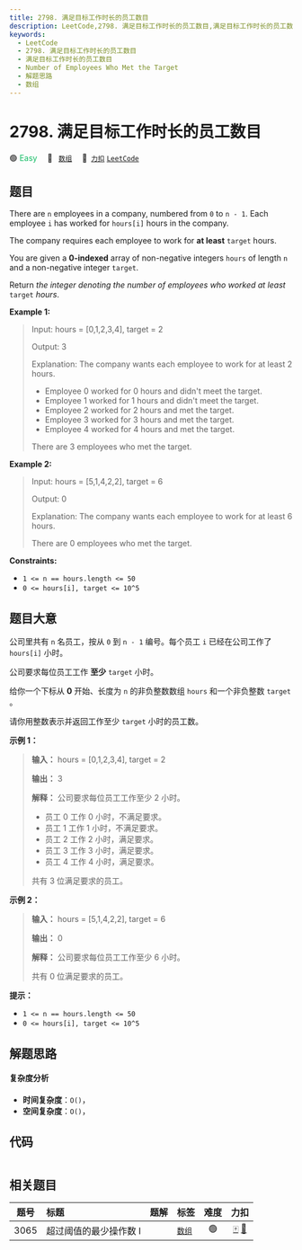 ```yaml
---
title: 2798. 满足目标工作时长的员工数目
description: LeetCode,2798. 满足目标工作时长的员工数目,满足目标工作时长的员工数目,Number of Employees Who Met the Target,解题思路,数组
keywords:
  - LeetCode
  - 2798. 满足目标工作时长的员工数目
  - 满足目标工作时长的员工数目
  - Number of Employees Who Met the Target
  - 解题思路
  - 数组
---
```


# 2798. 满足目标工作时长的员工数目

🟢 <font color=#15bd66>Easy</font>&emsp; 🔖&ensp; [`数组`](/tag/array.md)&emsp; 🔗&ensp;[`力扣`](https://leetcode.cn/problems/number-of-employees-who-met-the-target) [`LeetCode`](https://leetcode.com/problems/number-of-employees-who-met-the-target)

## 题目

There are `n` employees in a company, numbered from `0` to `n - 1`. Each
employee `i` has worked for `hours[i]` hours in the company.

The company requires each employee to work for **at least** `target` hours.

You are given a **0-indexed** array of non-negative integers `hours` of length
`n` and a non-negative integer `target`.

Return _the integer denoting the number of employees who worked at least_
`target` _hours_.



**Example 1:**

> Input: hours = [0,1,2,3,4], target = 2
> 
> Output: 3
> 
> Explanation: The company wants each employee to work for at least 2 hours.
> - Employee 0 worked for 0 hours and didn't meet the target.
> - Employee 1 worked for 1 hours and didn't meet the target.
> - Employee 2 worked for 2 hours and met the target.
> - Employee 3 worked for 3 hours and met the target.
> - Employee 4 worked for 4 hours and met the target.
> 
> There are 3 employees who met the target.

**Example 2:**

> Input: hours = [5,1,4,2,2], target = 6
> 
> Output: 0
> 
> Explanation: The company wants each employee to work for at least 6 hours.
> 
> There are 0 employees who met the target.

**Constraints:**

  * `1 <= n == hours.length <= 50`
  * `0 <= hours[i], target <= 10^5`


## 题目大意

公司里共有 `n` 名员工，按从 `0` 到 `n - 1` 编号。每个员工 `i` 已经在公司工作了 `hours[i]` 小时。

公司要求每位员工工作 **至少** `target` 小时。

给你一个下标从 **0** 开始、长度为 `n` 的非负整数数组 `hours` 和一个非负整数 `target` 。

请你用整数表示并返回工作至少 `target` 小时的员工数。



**示例 1：**

> 
> 
> 
> 
> 
> **输入：** hours = [0,1,2,3,4], target = 2
> 
> **输出：** 3
> 
> **解释：** 公司要求每位员工工作至少 2 小时。
> - 员工 0 工作 0 小时，不满足要求。
> - 员工 1 工作 1 小时，不满足要求。
> - 员工 2 工作 2 小时，满足要求。
> - 员工 3 工作 3 小时，满足要求。
> - 员工 4 工作 4 小时，满足要求。
> 
> 共有 3 位满足要求的员工。
> 
> 

**示例 2：**

> 
> 
> 
> 
> 
> **输入：** hours = [5,1,4,2,2], target = 6
> 
> **输出：** 0
> 
> **解释：** 公司要求每位员工工作至少 6 小时。
> 
> 共有 0 位满足要求的员工。
> 
> 



**提示：**

  * `1 <= n == hours.length <= 50`
  * `0 <= hours[i], target <= 10^5`


## 解题思路

#### 复杂度分析

- **时间复杂度**：`O()`，
- **空间复杂度**：`O()`，

## 代码

```javascript

```

## 相关题目

<!-- prettier-ignore -->
| 题号 | 标题 | 题解 | 标签 | 难度 | 力扣 |
| :------: | :------ | :------: | :------ | :------: | :------: |
| 3065 | 超过阈值的最少操作数 I |  |  [`数组`](/tag/array.md) | 🟢 | [🀄️](https://leetcode.cn/problems/minimum-operations-to-exceed-threshold-value-i) [🔗](https://leetcode.com/problems/minimum-operations-to-exceed-threshold-value-i) |
